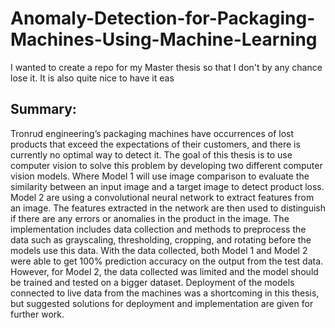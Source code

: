 # Anomaly-Detection-for-Packaging-Machines-Using-Machine-Learning
I wanted to create a repo for my Master thesis so that I don't by any chance lose it. It is also quite nice to have it eas

## Summary:
Tronrud engineering’s packaging machines have occurrences of lost products that exceed the
expectations of their customers, and there is currently no optimal way to detect it. The
goal of this thesis is to use computer vision to solve this problem by developing two different
computer vision models. Where Model 1 will use image comparison to evaluate the similarity
between an input image and a target image to detect product loss. Model 2 are using a
convolutional neural network to extract features from an image. The features extracted in
the network are then used to distinguish if there are any errors or anomalies in the product
in the image. The implementation includes data collection and methods to preprocess the
data such as grayscaling, thresholding, cropping, and rotating before the models use this
data. With the data collected, both Model 1 and Model 2 were able to get 100% prediction
accuracy on the output from the test data. However, for Model 2, the data collected was
limited and the model should be trained and tested on a bigger dataset. Deployment of
the models connected to live data from the machines was a shortcoming in this thesis, but
suggested solutions for deployment and implementation are given for further work.
